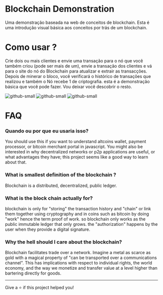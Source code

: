 
# Blockchain Demonstration

Uma demonstração baseada na web de conceitos de blockchain. Esta é uma introdução visual básica aos conceitos por trás de um blockchain.

# Como usar ?

Crie dois ou mais clientes e envie uma transação para o nó que você também criou (pode ser mais de um), envie a transação dos clientes e vá para o site do nó do Blockchain para atualizar e extrair as transacções. Depois de minerar o bloco, você verificará o histórico de transações que realizou e também o Nó recebe 1 de criptografia.
esta é a demonstração básica que você pode fazer. Vou deixar você descobrir o resto.

![github-small](https://i.imgur.com/CBihcD3.png)
![github-small](https://i.imgur.com/rA9buH5.png)
![github-small](https://i.imgur.com/vDMdN5Z.png)

# FAQ

### Quando ou por que eu usaria isso?

You should use this if you want to understand altcoins wallet, payment processor, or bitcoin merchant portal in javascript. You might also be interested in why decentralized networks or p2p applications are useful, or what advantages they have; this project seems like a good way to learn about that.


### What is smallest definition of the blockchain ?

Blockchain is a distributed, decentralized, public ledger.


### What is the block chain actually for?

blockchain is only for "storing" the transaction history and "chain" or link them together using cryptography and in coins such as bitcoin by doing "work" hence the term proof of work. so blockchain only works as the public immutable ledger that only grows. the "authorization" happens by the user when they provide a digital signature.


### Why the hell should I care about the blockchain?

Blockchain facilitates trade over a network. Imagine a metal as scarce as gold with a magical property of "can be transported over a communications channel". This has implications with respect to individual rights, the world economy, and the way we monetize and transfer value at a level higher than bartering directly for goods.



-----------------------------------------------------------------
Give a ⭐️ if this project helped you!

